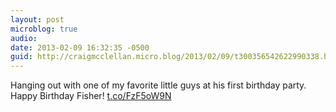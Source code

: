 ```yaml
---
layout: post
microblog: true
audio: 
date: 2013-02-09 16:32:35 -0500
guid: http://craigmcclellan.micro.blog/2013/02/09/t300356542622990338.html
---
```

Hanging out with one of my favorite little guys at his first birthday party. Happy Birthday Fisher! [t.co/FzF5oW9N](http://t.co/FzF5oW9N)
